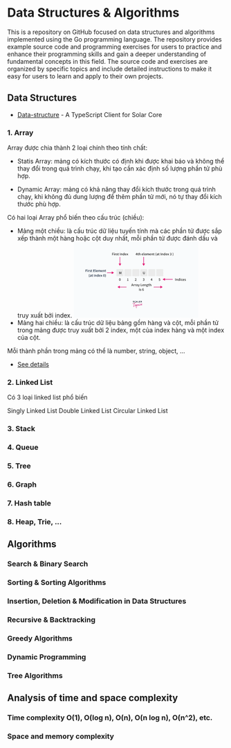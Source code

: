 # Data Structures & Algorithms
<p>This is a repository on GitHub focused on data structures and algorithms implemented using the Go programming language. The repository provides example source code and programming exercises for users to practice and enhance their programming skills and gain a deeper understanding of fundamental concepts in this field. The source code and exercises are organized by specific topics and include detailed instructions to make it easy for users to learn and apply to their own projects.</p>

## Data Structures

- [Data-structure](https://github.com/solar-network/client) - A TypeScript Client for Solar Core
### 1. Array
Array được chia thành 2 loại chính theo tính chất:

- Statis Array: mảng có kích thước có định khi được khai báo và không thể thay đổi trong quá trình chạy, khi tạo cần xác định số lượng phần tử phù hợp.

- Dynamic Array: mảng có khả năng thay đổi kích thước trong quá trình chạy, khi không đủ dung lượng để thêm phần tử mới, nó tự thay đổi kích thước phù hợp.

Có hai loại Array phổ biến theo cấu trúc (chiều):

- Mảng một chiều: là cấu trúc dữ liệu tuyến tính mà các phần tử được sắp xếp thành một hàng hoặc cột duy nhất, mỗi phần tử được đánh dấu và truy xuất bởi index.
<img src="images/one-dimensional-array.png"></img>
- Mảng hai chiều: là cấu trúc dữ liệu bảng gồm hàng và cột, mỗi phần tử trong mảng được truy xuất bởi 2 index, một của index hàng và một index của cột.

Mỗi thành phần trong mảng có thể là number, string, object, ...
- [See details](./data-structure/README.md)

### 2. Linked List
Có 3 loại linked list phổ biến

Singly Linked List
Double Linked List
Circular Linked List

### 3. Stack
### 4. Queue
### 5. Tree
### 6. Graph
### 7. Hash table
### 8. Heap, Trie, ...

## Algorithms

### Search & Binary Search
### Sorting & Sorting Algorithms
### Insertion, Deletion & Modification in Data Structures
### Recursive & Backtracking
### Greedy Algorithms
### Dynamic Programming
### Tree Algorithms

## Analysis of time and space complexity

### Time complexity O(1), O(log n), O(n), O(n log n), O(n^2), etc.
### Space and memory complexity

